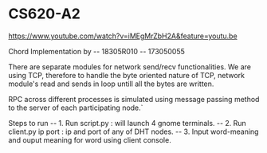# CS620-A2

https://www.youtube.com/watch?v=iMEgMrZbH2A&feature=youtu.be

Chord Implementation by
 -- 18305R010
 -- 173050055

There are separate modules for network send/recv functionalities. We are using TCP, therefore to handle the byte oriented nature of TCP, network module's read and sends in loop untill all the bytes are written.

RPC across different processes is simulated using message passing method to the server of each participating node.`

Steps to run
   -- 1. Run script.py  : will launch 4 gnome terminals.
   -- 2. Run client.py ip port  : ip and port of any of DHT nodes.
   -- 3. Input word-meaning and ouput meaning for word using client console.
   
   
